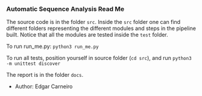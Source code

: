 ### Automatic Sequence Analysis Read Me

<!-- To import the module you just have to right `from seq_align import ...` where `...` are the functions you need. -->

The source code is in the folder `src`. Inside the `src` folder one can find different folders representing the different modules and steps in the pipeline built. Notice that all the modules are tested inside the `test` folder.

To run run_me.py: `python3 run_me.py`

To run all tests, position yourself in source folder (`cd src`), and run `python3 -m unittest discover`

The report is in the folder `docs`.

* Author: Edgar Carneiro